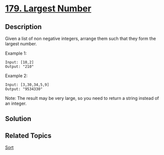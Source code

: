 # [179. Largest Number](https://leetcode.com/problems/largest-number)

## Description

Given a list of non negative integers, arrange them such that they form the largest number.

Example 1:

```
Input: [10,2]
Output: "210"
```

Example 2:

```
Input: [3,30,34,5,9]
Output: "9534330"
```

Note: The result may be very large, so you need to return a string instead of an integer.

## Solution



## Related Topics

[Sort](https://leetcode.com/tag/sort/) 